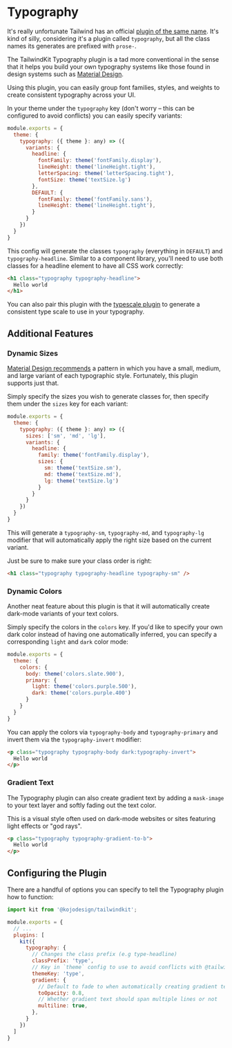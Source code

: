 # Typography

It's really unfortunate Tailwind has an official [plugin of the same name](https://tailwindcss.com/docs/typography-plugin). It's kind of silly, considering it's a plugin called `typography`, but all the class names its generates are prefixed with `prose-`.

The TailwindKit Typography plugin is a tad more conventional in the sense that it helps you build your own typography systems like those found in design systems such as [Material Design](https://m3.material.io/styles/typography/type-scale-tokens).

Using this plugin, you can easily group font families, styles, and weights to create consistent typography across your UI.

In your theme under the `typography` key (don't worry – this can be configured to avoid conflicts) you can easily specify variants:

```javascript
module.exports = {
  theme: {
    typography: ({ theme }: any) => ({
      variants: {
        headline: {
          fontFamily: theme('fontFamily.display'),
          lineHeight: theme('lineHeight.tight'),
          letterSpacing: theme('letterSpacing.tight'),
          fontSize: theme('textSize.lg')
        },
        DEFAULT: {
          fontFamily: theme('fontFamily.sans'),
          lineHeight: theme('lineHeight.tight'),
        }
      }
    })
  }
}
```

This config will generate the classes `typography` (everything in `DEFAULT`) and `typography-headline`. Similar to a component library, you'll need to use both classes for a headline element to have all CSS work correctly:

```html
<h1 class="typography typography-headline">
  Hello world
</h1>
```

You can also pair this plugin with the [typescale plugin](../typescale/README.md) to generate a consistent type scale to use in your typography.

## Additional Features

### Dynamic Sizes

[Material Design recommends]((https://m3.material.io/styles/typography/type-scale-tokens#40fc37f8-3269-4aa3-9f28-c6113079ac5d)) a pattern in which you have a small, medium, and large variant of each typographic style. Fortunately, this plugin supports just that.

Simply specify the sizes you wish to generate classes for, then specify them under the `sizes` key for each variant:

```javascript
module.exports = {
  theme: {
    typography: ({ theme }: any) => ({
      sizes: ['sm', 'md', 'lg'],
      variants: {
        headline: {
          family: theme('fontFamily.display'),
          sizes: {
            sm: theme('textSize.sm'),
            md: theme('textSize.md'),
            lg: theme('textSize.lg')            
          }
        }
      }
    })
  }
}
```

This will generate a `typography-sm`, `typography-md`, and `typography-lg` modifier that will automatically apply the right size based on the current variant. 

Just be sure to make sure your class order is right:

```html
<h1 class="typography typography-headline typography-sm" />
```

### Dynamic Colors

Another neat feature about this plugin is that it will automatically create dark-mode variants of your text colors.

Simply specify the colors in the `colors` key. If you'd like to specify your own dark color instead of having one automatically inferred, you can specify a corresponding `light` and `dark` color mode:

```javascript
module.exports = {
  theme: {
    colors: {
      body: theme('colors.slate.900'),
      primary: {
        light: theme('colors.purple.500'),
        dark: theme('colors.purple.400')
      }
    }
  }
}
```

You can apply the colors via `typography-body` and `typography-primary` and invert them via the `typography-invert` modifier:

```html
<p class="typography typography-body dark:typography-invert">
  Hello world
</p>
```

### Gradient Text

The Typography plugin can also create gradient text by adding a `mask-image` to your text layer and softly fading out the text color. 

This is a visual style often used on dark-mode websites or sites featuring light effects or "god rays".

```html
<p class="typography typography-gradient-to-b">
  Hello world
</p>
```

## Configuring the Plugin

There are a handful of options you can specify to tell the Typography plugin how to function:

```javascript
import kit from '@kojodesign/tailwindkit';

module.exports = {
  // ...
  plugins: [
    kit({
      typography: {
        // Changes the class prefix (e.g type-headline)
        classPrefix: 'type',
        // Key in `theme` config to use to avoid conflicts with @tailwindcss/typography, which also uses the `typography` key
        themeKey: 'type',
        gradient: {
          // Default to fade to when automatically creating gradient text
          toOpacity: 0.8,
          // Whether gradient text should span multiple lines or not
          multiline: true,
        },
      }
    })
  ]
}
```